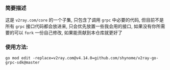 ### 简要描述

这是 `v2ray.com/core` 的一个子集, 只包含了调用 `grpc` 中必要的代码, 
但目前不是所有 `grpc` 接口代码都会放进来, 只会优先放置一些我会用的接口,
如果没有你所需要的可以 `fork` 一份自己修改, 如果能贡献到本仓库就更好了

### 使用方法:
```shell
go mod edit -replace=v2ray.com@v4.14.0=github.com/shynome/v2ray-go-grpc-sdk@master
```
